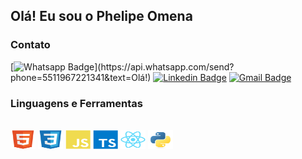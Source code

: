 ## Olá! Eu sou o Phelipe Omena 

### Contato 

[![Whatsapp Badge](https://img.shields.io/badge/-Whatsapp-1eb055?style=for-the-badge&logo=whatsapp&logoColor=fff&link=https://api.whatsapp.com/send?phone=5511967221341&text=Olá!)](https://api.whatsapp.com/send?phone=5511967221341&text=Olá!)
[![Linkedin Badge](https://img.shields.io/badge/-LinkedIn-0274b3?style=for-the-badge&logo=Linkedin&logoColor=fff&link=https://https://www.linkedin.com/in/phelipe-omena-235b961ab///)](https://www.linkedin.com/in/phelipe-omena-235b961ab/)
[![Gmail Badge](https://img.shields.io/badge/-Gmail-dd4b3e?style=for-the-badge&logo=Gmail&logoColor=fff&link=mailto:phelipeomena58@gmaill.com)](mailto:phelipeomena58@gmail.com)

### Linguagens e Ferramentas

<div style="display: inline_block"><br>
   <img align="center" alt="PH-HTML" height="30" width="40" src="https://raw.githubusercontent.com/devicons/devicon/master/icons/html5/html5-original.svg"> 
  <img align="center" alt="PH-CSS" height="30" width="40" src="https://raw.githubusercontent.com/devicons/devicon/master/icons/css3/css3-original.svg"> 
  <img align="center" alt="PH-JS" height="30" width="40" src="https://raw.githubusercontent.com/devicons/devicon/master/icons/javascript/javascript-plain.svg"> 
  <img align="center" alt="PH-Ts" height="30" width="40" src="https://raw.githubusercontent.com/devicons/devicon/master/icons/typescript/typescript-plain.svg"> 
  <img align="center" alt="PH-React" height="30" width="40" src="https://raw.githubusercontent.com/devicons/devicon/master/icons/react/react-original.svg"> 
  <img align="center" alt="PH-Python" height="30" width="40" src="https://raw.githubusercontent.com/devicons/devicon/master/icons/python/python-original.svg"> 
</div>
<br>

<!--  <div>
  <img height="150" src="https://github-readme-stats.vercel.app/api/top-langs/?username=PhOmena&layout=compact&langs_count=6&theme=radical">
</div> -->

<!-- ![Snake animation](https://github.com/rafaballerini/rafaballerini/blob/output/github-contribution-grid-snake.svg) -->
